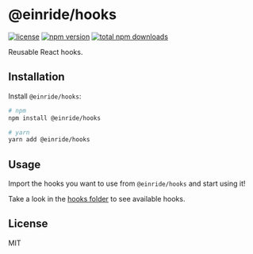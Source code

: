 # @einride/hooks

[![license](https://img.shields.io/npm/l/@einride/hooks.svg)](https://github.com/einride/hooks/blob/master/LICENSE)
[![npm version](https://img.shields.io/npm/v/@einride/hooks.svg)](https://www.npmjs.com/package/@einride/hooks)
[![total npm downloads](https://img.shields.io/npm/dt/@einride/hooks.svg)](https://www.npmjs.com/package/@einride/hooks)

Reusable React hooks.

## Installation

Install `@einride/hooks`:

```bash
# npm
npm install @einride/hooks

# yarn
yarn add @einride/hooks
```

## Usage

Import the hooks you want to use from `@einride/hooks` and start using it!

Take a look in the
[hooks folder](https://github.com/einride/hooks/tree/main/src/hooks) to see
available hooks.

## License

MIT
